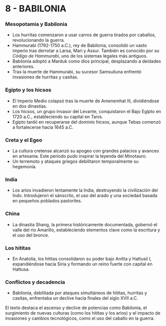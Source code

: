 # 8 - BABILONIA

### **Mesopotamia y Babilonia**

- Los hurritas comenzaron a usar carros de guerra tirados por caballos, revolucionando la guerra.
- Hammurabi (1792-1750 a.C.), rey de Babilonia, consolidó un vasto imperio tras derrotar a Larsa, Mari y Assur. También es conocido por su _Código de Hammurabi_, uno de los sistemas legales más antiguos.
- Babilonia adoptó a Marduk como dios principal, desplazando a deidades anteriores.
- Tras la muerte de Hammurabi, su sucesor Samsuiluna enfrentó invasiones de hurritas y casitas.

### **Egipto y los hicsos**

- El Imperio Medio colapsó tras la muerte de Amenemhat III, dividiéndose en dos dinastías.
- Los hicsos, un grupo invasor del Levante, conquistaron el Bajo Egipto en 1720 a.C., estableciendo su capital en Tanis.
- Egipto tardó en recuperarse del dominio hicsos, aunque Tebas comenzó a fortalecerse hacia 1645 a.C.

### **Creta y el Egeo**

- La cultura cretense alcanzó su apogeo con grandes palacios y avances en artesanía. Este periodo pudo inspirar la leyenda del Minotauro.
- Un terremoto y ataques griegos debilitaron temporalmente su hegemonía.

### **India**

- Los arios invadieron lentamente la India, destruyendo la civilización del Indo. Introdujeron el sánscrito, el uso del arado y una sociedad basada en pequeños poblados pastoriles.

### **China**

- La dinastía Shang, la primera históricamente documentada, gobernó el valle del río Amarillo, estableciendo elementos clave como la escritura y el uso del bronce.

### **Los hititas**

- En Anatolia, los hititas consolidaron su poder bajo Anitta y Hattusil I, expandiéndose hacia Siria y formando un reino fuerte con capital en Hattusa.

### **Conflictos y decadencia**

- Babilonia, debilitada por ataques simultáneos de hititas, hurritas y casitas, enfrentaba un declive hacia finales del siglo XVII a.C.

El texto destaca el ascenso y declive de potencias como Babilonia, el surgimiento de nuevas culturas (como los hititas y los arios) y el impacto de invasiones y cambios tecnológicos, como el uso del caballo en la guerra.
